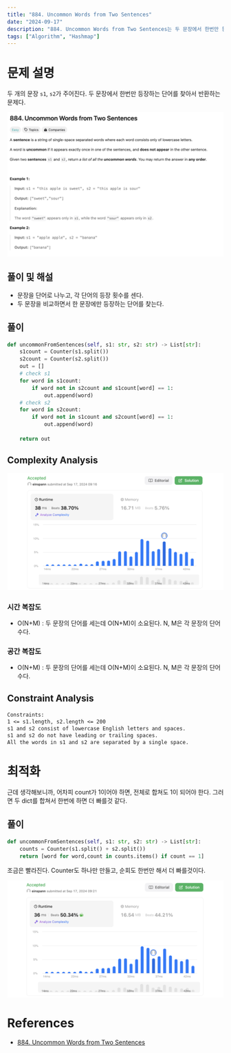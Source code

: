 ```yaml
---
title: "884. Uncommon Words from Two Sentences"
date: "2024-09-17"
description: "884. Uncommon Words from Two Sentences는 두 문장에서 한번만 등장하는 단어를 찾는 문제다."
tags: ["Algorithm", "Hashmap"]
---
```


# 문제 설명
두 개의 문장 `s1`, `s2`가 주어진다. 두 문장에서 한번만 등장하는 단어를 찾아서 반환하는 문제다.

![884](../../../images/LEET/884/884.png)

## 풀이 및 해설
- 문장을 단어로 나누고, 각 단어의 등장 횟수를 센다.
- 두 문장을 비교하면서 한 문장에만 등장하는 단어를 찾는다.

## 풀이
```python
def uncommonFromSentences(self, s1: str, s2: str) -> List[str]:
    s1count = Counter(s1.split())
    s2count = Counter(s2.split())
    out = []
    # check s1
    for word in s1count:
        if word not in s2count and s1count[word] == 1:
            out.append(word)
    # check s2
    for word in s2count:
        if word not in s1count and s2count[word] == 1:
            out.append(word)
    
    return out
```

## Complexity Analysis
![tc](../../../images/LEET/884/tc.png)

### 시간 복잡도
- O(N+M) : 두 문장의 단어를 세는데 O(N+M)이 소요된다. N, M은 각 문장의 단어 수다.

### 공간 복잡도
- O(N+M) : 두 문장의 단어를 세는데 O(N+M)이 소요된다. N, M은 각 문장의 단어 수다.

## Constraint Analysis
```
Constraints:
1 <= s1.length, s2.length <= 200
s1 and s2 consist of lowercase English letters and spaces.
s1 and s2 do not have leading or trailing spaces.
All the words in s1 and s2 are separated by a single space.
```

# 최적화
근데 생각해보니까, 어차피 count가 1이어야 하면, 전체로 합쳐도 1이 되어야 한다. 그러면 두 dict를 합쳐서 한번에 하면 더 빠를것 같다.

## 풀이
```python
def uncommonFromSentences(self, s1: str, s2: str) -> List[str]:
    counts = Counter(s1.split() + s2.split())
    return [word for word,count in counts.items() if count == 1]
```

조금은 빨라진다. Counter도 하나만 만들고, 순회도 한번만 해서 더 빠를것이다.

![tc2](../../../images/LEET/884/tc2.png)

# References
- [884. Uncommon Words from Two Sentences](https://leetcode.com/problems/uncommon-words-from-two-sentences/)